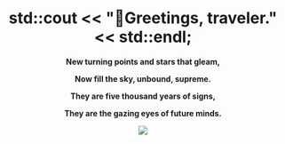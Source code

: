 <h1 align="center">std::cout << "👋Greetings, traveler." << std::endl; </h1> 

<p align="center"><b>New turning points and stars that gleam,</b></p> 
<p align="center"><b>Now fill the sky, unbound, supreme.</b></p> 
<p align="center"><b>They are five thousand years of signs,</b></p> 
<p align="center"><b>They are the gazing eyes of future minds.</b>
</p> 

<div align="center">
  
<!--[![Top Langs](https://github-readme-stats.vercel.app/api/top-langs/?username=ImQQiaoO&layout=compact)](https://github.com/ImQQiaoO/github-readme-stats)-->
<!--![](./profile-3d-contrib/profile-green-animate.svg)-->

<picture>
  <source
    srcset="http://github-profile-summary-cards.vercel.app/api/cards/most-commit-language?username=ImQQiaoO&theme=nord_dark"
    media="(prefers-color-scheme: dark)"
  />
  <source
    srcset="http://github-profile-summary-cards.vercel.app/api/cards/most-commit-language?username=ImQQiaoO&theme=buefy"
    media="(prefers-color-scheme: light), (prefers-color-scheme: no-preference)"
  />
  <img src="https://github-readme-stats.vercel.app/api?username=anuraghazra&show_icons=true" />
</picture>



</div>

<!--![ImQQiaoO's GitHub stats](https://github-readme-stats.vercel.app/api?username=ImQQiaoO&include_all_commits=true,&count_private=true,&hide=stars,&theme=swift)-->
<br>
<!--
<p align="center">
<img align="center" src="https://github-readme-stats.vercel.app/api?username=ImQQiaoO&include_all_commits=true,&count_private=true,&hide=stars,&theme=swift" />
</p>  
-->
<!-- <img align="right" src="./images/github_doll.gif" /> -->

<!-- 
<div align="center">
  <img src="https://raw.githubusercontent.com/ImQQiaoO/ImQQiaoO/output/github-contribution-grid-snake.svg" alt="Your Image">
</div>
-->
<br>




<!--
**ImQQiaoO/ImQQiaoO** is a ✨ _special_ ✨ repository because its `README.md` (this file) appears on your GitHub profile.

Here are some ideas to get you started:

- 🔭 I’m currently working on ...
- 🌱 I’m currently learning ...
- 👯 I’m looking to collaborate on ...
- 🤔 I’m looking for help with ...
- 💬 Ask me about ...
- 📫 How to reach me: ...
- 😄 Pronouns: ...
- ⚡ Fun fact: ...
-->

